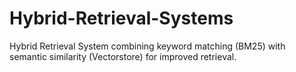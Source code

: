# Hybrid-Retrieval-Systems
Hybrid Retrieval System combining keyword matching (BM25) with semantic similarity (Vectorstore) for improved retrieval.
